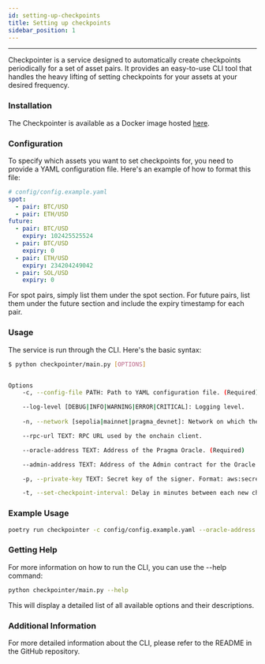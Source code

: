 ```yaml
---
id: setting-up-checkpoints
title: Setting up checkpoints
sidebar_position: 1
---
```


---

Checkpointer is a service designed to automatically create checkpoints periodically for a set of asset pairs. It provides an easy-to-use CLI tool that handles the heavy lifting of setting checkpoints for your assets at your desired frequency.

### Installation

The Checkpointer is available as a Docker image hosted [here](https://github.com/astraly-labs/pragma-sdk/pkgs/container/pragma-sdk%2Fcheckpointer).

### Configuration

To specify which assets you want to set checkpoints for, you need to provide a YAML configuration file. Here's an example of how to format this file:
```yaml
# config/config.example.yaml
spot:
  - pair: BTC/USD
  - pair: ETH/USD
future:
  - pair: BTC/USD
    expiry: 102425525524
  - pair: BTC/USD
    expiry: 0
  - pair: ETH/USD
    expiry: 234204249042
  - pair: SOL/USD
    expiry: 0
```

For spot pairs, simply list them under the spot section.
For future pairs, list them under the future section and include the expiry timestamp for each pair.

### Usage
The service is run through the CLI. Here's the basic syntax:
```sh
$ python checkpointer/main.py [OPTIONS]


Options
    -c, --config-file PATH: Path to YAML configuration file. (Required)

    --log-level [DEBUG|INFO|WARNING|ERROR|CRITICAL]: Logging level.
    
    -n, --network [sepolia|mainnet|pragma_devnet]: Network on which the checkpoints will be set. Defaults to SEPOLIA. (Required)

    --rpc-url TEXT: RPC URL used by the onchain client.

    --oracle-address TEXT: Address of the Pragma Oracle. (Required)

    --admin-address TEXT: Address of the Admin contract for the Oracle. (Required)

    -p, --private-key TEXT: Secret key of the signer. Format: aws:secret_name, plain:secret_key, or env:ENV_VAR_NAME (Required)

    -t, --set-checkpoint-interval: Delay in minutes between each new checkpoint. Defaults to 60 minutes. (Must be >= 0)
```

### Example Usage

```bash
poetry run checkpointer -c config/config.example.yaml --oracle-address $PRAGMA_ORACLE_ADDRESS --admin-address $PRAGMA_ADMIN_ACCOUNT -p plain:$MY_PRIVATE_KEY
```

### Getting Help
For more information on how to run the CLI, you can use the --help command:
```bash
python checkpointer/main.py --help
```

This will display a detailed list of all available options and their descriptions.

### Additional Information
For more detailed information about the CLI, please refer to the README in the GitHub repository.
